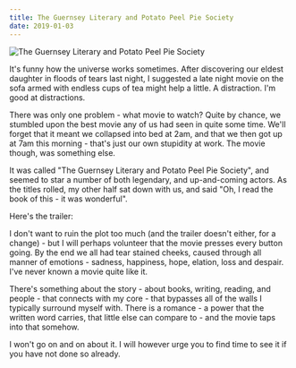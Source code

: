 ```yaml
---
title: The Guernsey Literary and Potato Peel Pie Society
date: 2019-01-03
---
```


![The Guernsey Literary and Potato Peel Pie Society](https://source.unsplash.com/X6cChncECA8/1600x900)

It's funny how the universe works sometimes. After discovering our eldest daughter in floods of tears last night, I suggested a late night movie on the sofa armed with endless cups of tea might help a little. A distraction. I'm good at distractions.

There was only one problem - what movie to watch? Quite by chance, we stumbled upon the best movie any of us had seen in quite some time. We'll forget that it meant we collapsed into bed at 2am, and that we then got up at 7am this morning - that's just our own stupidity at work. The movie though, was something else.

It was called "The Guernsey Literary and Potato Peel Pie Society", and seemed to star a number of both legendary, and up-and-coming actors. As the titles rolled, my other half sat down with us, and said "Oh, I read the book of this - it was wonderful".

Here's the trailer:

I don't want to ruin the plot too much (and the trailer doesn't either, for a change) - but I will perhaps volunteer that the movie presses every button going. By the end we all had tear stained cheeks, caused through all manner of emotions - sadness, happiness, hope, elation, loss and despair. I've never known a movie quite like it.

There's something about the story - about books, writing, reading, and people - that connects with my core - that bypasses all of the walls I typically surround myself with. There is a romance - a power that the written word carries, that little else can compare to - and the movie taps into that somehow.

I won't go on and on about it. I will however urge you to find time to see it if you have not done so already.